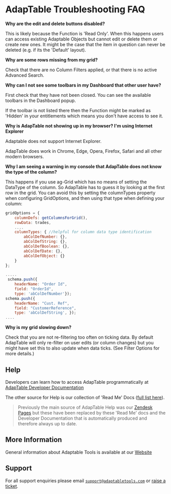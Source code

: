 # AdapTable Troubleshooting FAQ 

**Why are the edit and delete buttons disabled?**

This is likely because the Function is 'Read Only'.  When this happens users can access existing Adaptable Objects but cannot edit or delete them or create new ones.  It might be the case that the item in question can never be deleted (e.g. if its the 'Default' layout).

**Why are some rows missing from my grid?**

Check that there are no Column Filters applied, or that there is no active Advanced Search.  

**Why can I not see some toolbars in my Dashboard that other user have?**

First check that they have not been closed. You can see the available toolbars in the Dashboard popup.

If the toolbar is not listed there then the Function might be marked as 'Hidden' in your entitlements which means you don't have access to see it.

**Why is AdapTable not showing up in my browser? I'm using Internet Explorer**

Adaptable does not support Internet Explorer.

AdapTable does work in Chrome, Edge, Opera, Firefox, Safari and all other modern browsers.

**Why I am seeing a warning in my console that AdapTable does not know the type of the column?**

This happens if you use ag-Grid which has no means of setting the DataType of the column. So AdapTable has to guess it by looking at the first row in the grid. You can avoid this by setting the columnTypes property when configuring GridOptions, and then using that type when defining your column:

```jsx
gridOptions = {    
    columnDefs: getColumnsForGrid(),
    rowData: trades,
    ....
    columnTypes: { //helpful for column data type identification
        abColDefNumber: {},
        abColDefString: {},
        abColDefBoolean: {},
        abColDefDate: {},
        abColDefObject: {}
    }
}; 

.....
 schema.push({ 
    headerName: "Order Id",
    field: "OrderId",
    type: 'abColDefNumber'});
schema.push({ 
    headerName: "Cust. Ref",
    field: "CustomerReference",
    type: 'abColDefString', });
....

```

**Why is my grid slowing down?**

Check that you are not re-filtering too often on ticking data. By default AdapTable will only re-filter on user edits (or column changes) but you might have set this to also update when data ticks. (See Filter Options for more details.)


## Help

Developers can learn how to access AdapTable programmatically at [AdapTable Developer Documentation](https://api.adaptabletools.com) 

The other source for Help is our collection of 'Read Me' Docs ([full list here](https://github.com/AdaptableTools/adaptable/blob/master/packages/adaptable/readme/readme-list.md)).

> Previously the main source of AdapTable Help was our [Zendesk Pages](https://adaptabletools.zendesk.com/hc/en-us) but these have been replaced by these 'Read Me' docs and the Developer Documentation that is automatically produced and therefore always up to date.

## More Information

General information about Adaptable Tools is available at our [Website](http://www.adaptabletools.com) 

## Support

For all support enquiries please email [`support@adaptabletools.com`](mailto:support@adaptabletools.com) or [raise a ticket](https://adaptabletools.zendesk.com/hc/en-us/requests/new).
